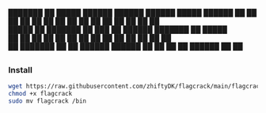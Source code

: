 ##
███████ ██       █████   ██████   ██████ ██████   █████   ██████ ██   ██ 
██      ██      ██   ██ ██       ██      ██   ██ ██   ██ ██      ██  ██  
█████   ██      ███████ ██   ███ ██      ██████  ███████ ██      █████   
██      ██      ██   ██ ██    ██ ██      ██   ██ ██   ██ ██      ██  ██  
██      ███████ ██   ██  ██████   ██████ ██   ██ ██   ██  ██████ ██   ██ 
##
### Install
```bash
wget https://raw.githubusercontent.com/zhiftyDK/flagcrack/main/flagcrack
chmod +x flagcrack
sudo mv flagcrack /bin
```
